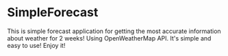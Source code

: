 # SimpleForecast
This is simple forecast application for getting the most accurate information about weather for 2 weeks!
Using OpenWeatherMap API.
It's simple and easy to use!
Enjoy it!
